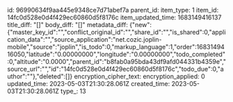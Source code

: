 id: 96990634f9aa445e9348ce7d71abef7a
parent_id: 
item_type: 1
item_id: 14fc0d528e0d4f429ec60860d5f8176c
item_updated_time: 1683149416137
title_diff: "[]"
body_diff: "[]"
metadata_diff: {"new":{"master_key_id":"","conflict_original_id":"","share_id":"","is_shared":0,"application_data":"","source_application":"net.cozic.joplin-mobile","source":"joplin","is_todo":0,"markup_language":1,"order":1683149416050,"latitude":"0.00000000","longitude":"0.00000000","todo_completed":0,"altitude":"0.0000","parent_id":"b8fab0a95bda43df9afd044331b4359e","source_url":"","id":"14fc0d528e0d4f429ec60860d5f8176c","todo_due":0,"author":""},"deleted":[]}
encryption_cipher_text: 
encryption_applied: 0
updated_time: 2023-05-03T21:30:28.061Z
created_time: 2023-05-03T21:30:28.061Z
type_: 13